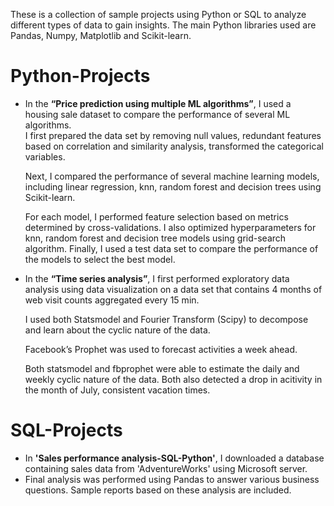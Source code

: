 These is a collection of sample projects using Python or SQL to analyze different types of data to gain insights.  The main Python libraries used are Pandas, Numpy, Matplotlib and Scikit-learn.

# Python-Projects

-	In the <b>“Price prediction using multiple ML algorithms”</b>, I used a housing sale dataset to compare the performance of several ML algorithms.  
    I first prepared the data set by removing null values, redundant features based on correlation and similarity analysis, transformed the categorical variables.  

    Next, I compared the performance of several machine learning models, including linear regression, knn, random forest and decision trees using Scikit-learn.  
    
     For each model, I performed feature selection based on metrics determined by cross-validations.  I also optimized hyperparameters for knn, random forest and decision tree models using grid-search algorithm.  Finally, I used a test data set to compare the performance of the models to select the best model.  
     
-	In the <b>“Time series analysis”</b>, I first performed exploratory data analysis using data visualization on a data set that contains 4 months of web visit counts aggregated every 15 min.  

    I used both Statsmodel and Fourier Transform (Scipy) to decompose and learn about the cyclic nature of the data.
  
    Facebook’s Prophet was used to forecast activities a week ahead.  
  
    Both statsmodel and fbprophet were able to estimate the daily and weekly cyclic nature of the data.  Both also detected a drop in acitivity in the month of July, consistent           vacation times.


# SQL-Projects

-  In <b>'Sales performance analysis-SQL-Python'</b>, I downloaded a database containing sales data from 'AdventureWorks' using Microsoft server.  
-  Final analysis was performed    using Pandas to answer various business questions.  Sample reports based on these analysis are included.
